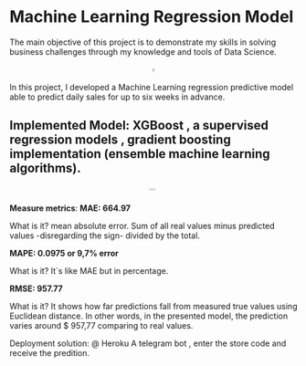 # Machine Learning Regression Model
The main objective of this project is to demonstrate my skills in solving business challenges through my knowledge and tools of Data Science.
<p align='center'>
    <img src='telegram.jpg' style="width:0.2rem"
 <
</p>

In this project, I developed a Machine Learning regression predictive model able to predict daily sales for up to six weeks in advance. 
## **Implemented Model**: XGBoost , a supervised regression models , gradient boosting implementation (ensemble machine learning algorithms).

<p align='center'>
    <img src='predictions_example.png' style="width:1rem"
 <
</p>


**Measure metrics**: 
**MAE:  664.97**

What is it? mean absolute error. Sum of all real values minus predicted values -disregarding the sign- divided by the total.

**MAPE: 0.0975 or 9,7% error**

What is it? It´s like MAE but in percentage. 

**RMSE:  957.77** 

What is it? It shows how far predictions fall from measured true values using Euclidean distance. In other words, in the presented model, the prediction varies around $ 957,77 comparing to real values.

Deployment solution:
@ Heroku
A telegram bot , enter the store code and receive the predition.

